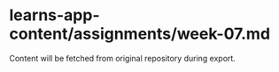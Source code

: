 # learns-app-content/assignments/week-07.md

Content will be fetched from original repository during export.